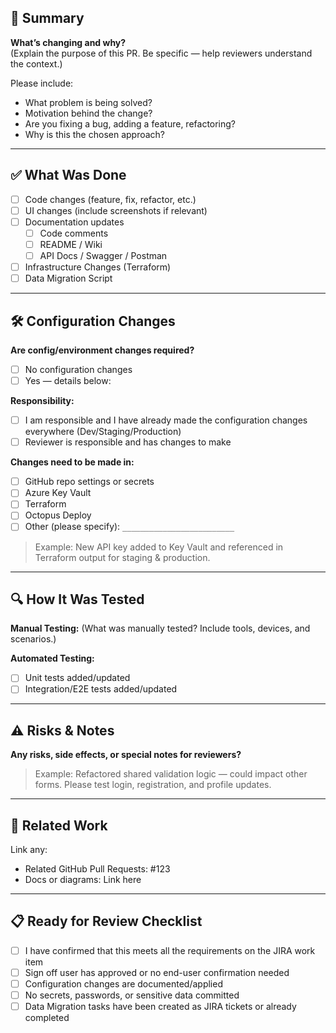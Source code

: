 ## 📝 Summary

**What’s changing and why?**  
(Explain the purpose of this PR. Be specific — help reviewers understand the context.)

Please include:
- What problem is being solved?
- Motivation behind the change?
- Are you fixing a bug, adding a feature, refactoring?
- Why is this the chosen approach?

---

## ✅ What Was Done

- [ ] Code changes (feature, fix, refactor, etc.)
- [ ] UI changes (include screenshots if relevant)
- [ ] Documentation updates
  - [ ] Code comments
  - [ ] README / Wiki
  - [ ] API Docs / Swagger / Postman
- [ ] Infrastructure Changes (Terraform)
- [ ] Data Migration Script

---

## 🛠️ Configuration Changes

**Are config/environment changes required?**
- [ ] No configuration changes
- [ ] Yes — details below:

**Responsibility:**  
- [ ] I am responsible and I have already made the configuration changes everywhere (Dev/Staging/Production)
- [ ] Reviewer is responsible and has changes to make

**Changes need to be made in:**  
- [ ] GitHub repo settings or secrets  
- [ ] Azure Key Vault  
- [ ] Terraform  
- [ ] Octopus Deploy  
- [ ] Other (please specify): `_________________________`

> Example: New API key added to Key Vault and referenced in Terraform output for staging & production.

---

## 🔍 How It Was Tested

**Manual Testing:**
(What was manually tested? Include tools, devices, and scenarios.)

**Automated Testing:**
- [ ] Unit tests added/updated
- [ ] Integration/E2E tests added/updated

---

## ⚠️ Risks & Notes

**Any risks, side effects, or special notes for reviewers?**

> Example: Refactored shared validation logic — could impact other forms. Please test login, registration, and profile updates.

---

## 🔗 Related Work

Link any:
- Related GitHub Pull Requests: #123
- Docs or diagrams: Link here

---

## 📋 Ready for Review Checklist

- [ ] I have confirmed that this meets all the requirements on the JIRA work item
- [ ] Sign off user has approved or no end-user confirmation needed
- [ ] Configuration changes are documented/applied
- [ ] No secrets, passwords, or sensitive data committed
- [ ] Data Migration tasks have been created as JIRA tickets or already completed
